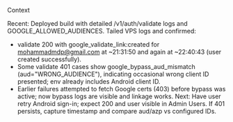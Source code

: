 Context

 Recent: Deployed build with detailed /v1/auth/validate logs and GOOGLE_ALLOWED_AUDIENCES. Tailed VPS logs and confirmed:
  - validate 200 with google_validate_link:created for mohammadmdp@gmail.com at ~21:31:50 and again at ~22:40:43 (user created successfully).
  - Some validate 401 cases show google_bypass_aud_mismatch (aud="WRONG_AUDIENCE"), indicating occasional wrong client ID presented; env already includes Android client ID.
  - Earlier failures attempted to fetch Google certs (403) before bypass was active; now bypass logs are visible and linkage works.
 Next: Have user retry Android sign-in; expect 200 and user visible in Admin Users. If 401 persists, capture timestamp and compare aud/azp vs configured IDs.
